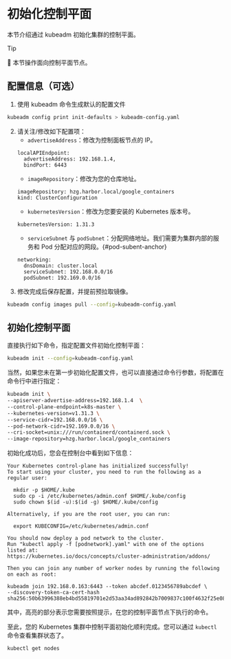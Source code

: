 # 初始化控制平面

本节介绍通过 kubeadm 初始化集群的控制平面。

> [!TIP]
> 🎯 本节操作面向控制平面节点。

## 配置信息（可选）

1. 使用 kubeadm 命令生成默认的配置文件

```bash
kubeadm config print init-defaults > kubeadm-config.yaml
```

2. 请关注/修改如下配置项：
    - `advertiseAddress`：修改为控制面板节点的 IP。
    ```yaml{2}
    localAPIEndpoint:
      advertiseAddress: 192.168.1.4,
      bindPort: 6443
    ```
    - `imageRepository`：修改为您的仓库地址。
    ```yaml{1}
    imageRepository: hzg.harbor.local/google_containers
    kind: ClusterConfiguration
    ```
    - `kubernetesVersion`：修改为您要安装的 Kubernetes 版本号。
    ```yaml{1}
    kubernetesVersion: 1.31.3
    ```
    - `serviceSubnet` 与 `podSubnet`：分配网络地址。我们需要为集群内部的服务和 Pod 分配对应的网段。{#pod-subent-anchor}
    ```yaml{3,4}
    networking:
      dnsDomain: cluster.local
      serviceSubnet: 192.168.0.0/16
      podSubnet: 192.169.0.0/16
    ```
3. 修改完成后保存配置，并提前预拉取镜像。

```bash
kubeadm config images pull --config=kubeadm-config.yaml
```

## 初始化控制平面

直接执行如下命令，指定配置文件初始化控制平面：

```bash
kubeadm init --config=kubeadm-config.yaml
```

当然，如果您未在第一步初始化配置文件，也可以直接通过命令行参数，将配置在命令行中进行指定：

```bash
kubeadm init \
--apiserver-advertise-address=192.168.1.4  \
--control-plane-endpoint=k8s-master \
--kubernetes-version=v1.31.3 \
--service-cidr=192.168.0.0/16 \
--pod-network-cidr=192.169.0.0/16 \
--cri-socket=unix:///run/containerd/containerd.sock \
--image-repository=hzg.harbor.local/google_containers
```

初始化成功后，您会在控制台中看到如下信息：

```bash{4-6,10}
Your Kubernetes control-plane has initialized successfully!
To start using your cluster, you need to run the following as a regular user:

  mkdir -p $HOME/.kube
  sudo cp -i /etc/kubernetes/admin.conf $HOME/.kube/config
  sudo chown $(id -u):$(id -g) $HOME/.kube/config

Alternatively, if you are the root user, you can run:

  export KUBECONFIG=/etc/kubernetes/admin.conf

You should now deploy a pod network to the cluster.
Run "kubectl apply -f [podnetwork].yaml" with one of the options listed at:
https://kubernetes.io/docs/concepts/cluster-administration/addons/

Then you can join any number of worker nodes by running the following on each as root:

kubeadm join 192.168.0.163:6443 --token abcdef.0123456789abcdef \
--discovery-token-ca-cert-hash
sha256:50b63996388eb4bd55819701e2d53aa34ad892842b7009837c100f4632f25e08
```

其中，高亮的部分表示您需要按照提示，在您的控制平面节点下执行的命令。

至此，您的 Kubernetes 集群中控制平面初始化顺利完成。您可以通过 `kubectl` 命令查看集群状态了。

```bash
kubectl get nodes
```
